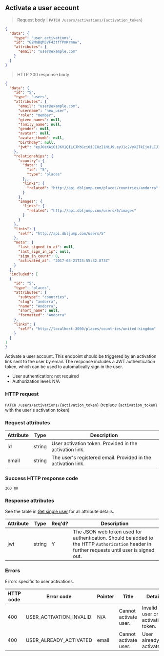 ## Activate a user account

> Request body | `PATCH /users/activations/{activation_token}`

```JSON
{
  "data": {
    "type": "user_activations",
    "id": "G2MnBqMJVF43tffPmKrmnw",
    "attributes": {
      "email": "user@example.com"
    }
  }
}
```

> HTTP 200 response body

```JSON
{
  "data": {
    "id": "5",
    "type": "users",
    "attributes": {
      "email": "user@example.com",
      "username": "new_user",
      "role": "member",
      "given_names": null,
      "family_name": null,
      "gender": null,
      "avatar": null,
      "avatar_thumb": null,
      "birthday": null,
      "jwt": "eyJ0eXAiOiJKV1QiLCJhbGciOiJIUzI1NiJ9.eyJ1c2VyX2lkIjo1LCJ1c2VyX3JvbGUiOiJtZW1iZXIiLCJleHBpcnkiOiIyMDE3LTAzLTIyIDIzOjU1OjMyICswMDAwIn0.WqLjZkgyEh3Trv2U9q2PDBkbY4toWPJx02zbqTSn540"
    },
    "relationships": {
      "country": {
        "data": {
          "id": "5",
          "type": "places"
        },,
        "links": {
          "related": "http://api.dbljump.com/places/countries/andorra"
        }
      },
      "images": {
        "links": {
          "related": "http://api.dbljump.com/users/5/images"
        }
      }
    },
    "links": {
      "self": "http://api.dbljump.com/users/5"
    },
    "meta": {
      "last_signed_in_at": null,
      "last_sign_in_ip": null,
      "sign_in_count": 0,
      "activated_at": "2017-03-21T23:55:32.873Z"
    }
  },
  "included": [
  {
    "id": "5",
    "type": "places",
    "attributes": {
      "subtype": "countries",
      "slug": "andorra",
      "name": "Andorra",
      "short_name": null,
      "formatted": "Andorra"
    },
    "links": {
      "self": "http://localhost:3000/places/countries/united-kingdom"
    }
  }
]
}
```

Activate a user account. This endpoint should be triggered by an activation link sent to the user by email. The response includes a JWT authentication token, which can be used to automatically sign in the user.

* User authentication: not required
* Authorization level: N/A

### HTTP request

`PATCH /users/activations/{activation_token}` (replace `{activation_token}` with the user's activation token)

### Request attributes

Attribute | Type | Description
--------- | ---- | -----------
id | string | User activation token. Provided in the activation link.
email | string | The user's registered email. Provided in the activation link.

### Success HTTP response code

`200 OK`

### Response attributes

See the table in [Get single user](#users_show) for all attribute details.

Attribute | Type | Req'd? | Description
--------- | ---- | ------ | -----------
jwt | string | Y | The JSON web token used for authentication. Should be added to the HTTP `Authorization` header in further requests until user is signed out.

### Errors

Errors specific to user activations.

HTTP code | Error code | Pointer | Title | Detail
--------- | ---------- | ------- | ----- | ------
400 | USER_ACTIVATION_INVALID | N/A | Cannot activate user. | Invalid user or activation token.
400 | USER_ALREADY_ACTIVATED | email | Cannot activate user. | User already activated.
